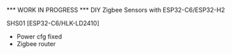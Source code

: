 *** WORK IN PROGRESS ***
DIY Zigbee Sensors with ESP32-C6/ESP32-H2


SHS01 [ESP32-C6/HLK-LD2410]
- Power cfg fixed
- Zigbee router
